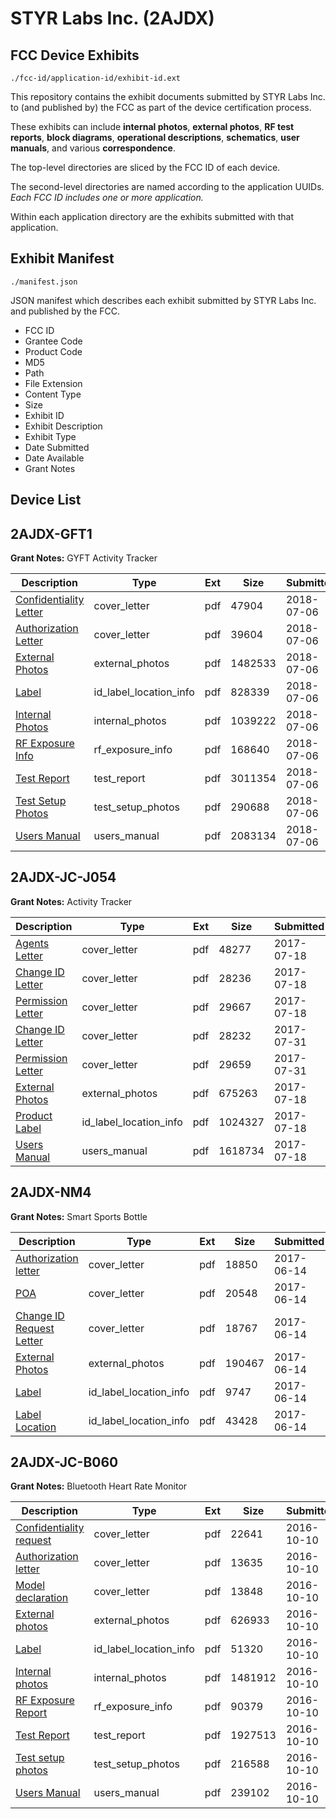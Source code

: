# STYR Labs Inc. (2AJDX)
## FCC Device Exhibits

```
./fcc-id/application-id/exhibit-id.ext
```

This repository contains the exhibit documents submitted by STYR Labs Inc. to (and published by) the FCC as part of the device certification process.

These exhibits can include **internal photos**, **external photos**, **RF test reports**, **block diagrams**, **operational descriptions**, **schematics**, **user manuals**, and various **correspondence**.

The top-level directories are sliced by the FCC ID of each device.

The second-level directories are named according to the application UUIDs. *Each FCC ID includes one or more application.*

Within each application directory are the exhibits submitted with that application. 

## Exhibit Manifest

```
./manifest.json
```

JSON manifest which describes each exhibit submitted by STYR Labs Inc. and published by the FCC.

- FCC ID
- Grantee Code
- Product Code
- MD5
- Path
- File Extension
- Content Type
- Size
- Exhibit ID
- Exhibit Description
- Exhibit Type
- Date Submitted
- Date Available
- Grant Notes

## Device List
## 2AJDX-GFT1
**Grant Notes:** GYFT Activity Tracker

| Description | Type | Ext | Size | Submitted | Available |
| ----------- | ---- | --- | ---- | --------- | --------- |
| [Confidentiality Letter](2AJDX-GFT1/1351d182ae810471253bb11cc67f3ba2/3914630.pdf) | cover_letter | pdf | 47904 | 2018-07-06 | 2018-07-06 |
| [Authorization Letter](2AJDX-GFT1/1351d182ae810471253bb11cc67f3ba2/3914631.pdf) | cover_letter | pdf | 39604 | 2018-07-06 | 2018-07-06 |
| [External Photos](2AJDX-GFT1/1351d182ae810471253bb11cc67f3ba2/3914637.pdf) | external_photos | pdf | 1482533 | 2018-07-06 | 2018-07-06 |
| [Label](2AJDX-GFT1/1351d182ae810471253bb11cc67f3ba2/3914636.pdf) | id_label_location_info | pdf | 828339 | 2018-07-06 | 2018-07-06 |
| [Internal Photos](2AJDX-GFT1/1351d182ae810471253bb11cc67f3ba2/3914638.pdf) | internal_photos | pdf | 1039222 | 2018-07-06 | 2018-07-06 |
| [RF Exposure Info](2AJDX-GFT1/1351d182ae810471253bb11cc67f3ba2/3914641.pdf) | rf_exposure_info | pdf | 168640 | 2018-07-06 | 2018-07-06 |
| [Test Report](2AJDX-GFT1/1351d182ae810471253bb11cc67f3ba2/3914640.pdf) | test_report | pdf | 3011354 | 2018-07-06 | 2018-07-06 |
| [Test Setup Photos](2AJDX-GFT1/1351d182ae810471253bb11cc67f3ba2/3914639.pdf) | test_setup_photos | pdf | 290688 | 2018-07-06 | 2018-07-06 |
| [Users Manual](2AJDX-GFT1/1351d182ae810471253bb11cc67f3ba2/3914632.pdf) | users_manual | pdf | 2083134 | 2018-07-06 | 2018-07-06 |
## 2AJDX-JC-J054
**Grant Notes:** Activity Tracker

| Description | Type | Ext | Size | Submitted | Available |
| ----------- | ---- | --- | ---- | --------- | --------- |
| [Agents Letter](2AJDX-JC-J054/676df219c0c1a42a735b73257b061b30/3470012.pdf) | cover_letter | pdf | 48277 | 2017-07-18 | 2017-07-18 |
| [Change ID Letter](2AJDX-JC-J054/676df219c0c1a42a735b73257b061b30/3470013.pdf) | cover_letter | pdf | 28236 | 2017-07-18 | 2017-07-18 |
| [Permission Letter](2AJDX-JC-J054/676df219c0c1a42a735b73257b061b30/3470014.pdf) | cover_letter | pdf | 29667 | 2017-07-18 | 2017-07-18 |
| [Change ID Letter](2AJDX-JC-J054/676df219c0c1a42a735b73257b061b30/3490369.pdf) | cover_letter | pdf | 28232 | 2017-07-31 | 2017-07-18 |
| [Permission Letter](2AJDX-JC-J054/676df219c0c1a42a735b73257b061b30/3490375.pdf) | cover_letter | pdf | 29659 | 2017-07-31 | 2017-07-18 |
| [External Photos](2AJDX-JC-J054/676df219c0c1a42a735b73257b061b30/3470010.pdf) | external_photos | pdf | 675263 | 2017-07-18 | 2017-07-18 |
| [Product Label](2AJDX-JC-J054/676df219c0c1a42a735b73257b061b30/3470009.pdf) | id_label_location_info | pdf | 1024327 | 2017-07-18 | 2017-07-18 |
| [Users Manual](2AJDX-JC-J054/676df219c0c1a42a735b73257b061b30/3470011.pdf) | users_manual | pdf | 1618734 | 2017-07-18 | 2017-07-18 |
## 2AJDX-NM4
**Grant Notes:** Smart Sports Bottle

| Description | Type | Ext | Size | Submitted | Available |
| ----------- | ---- | --- | ---- | --------- | --------- |
| [Authorization letter](2AJDX-NM4/dbb11afefe7bc316861c1691acc3d93c/3425206.pdf) | cover_letter | pdf | 18850 | 2017-06-14 | 2017-06-14 |
| [POA](2AJDX-NM4/dbb11afefe7bc316861c1691acc3d93c/3425207.pdf) | cover_letter | pdf | 20548 | 2017-06-14 | 2017-06-14 |
| [Change ID Request Letter](2AJDX-NM4/dbb11afefe7bc316861c1691acc3d93c/3425208.pdf) | cover_letter | pdf | 18767 | 2017-06-14 | 2017-06-14 |
| [External Photos](2AJDX-NM4/dbb11afefe7bc316861c1691acc3d93c/3425209.pdf) | external_photos | pdf | 190467 | 2017-06-14 | 2017-06-14 |
| [Label](2AJDX-NM4/dbb11afefe7bc316861c1691acc3d93c/3425210.pdf) | id_label_location_info | pdf | 9747 | 2017-06-14 | 2017-06-14 |
| [Label Location](2AJDX-NM4/dbb11afefe7bc316861c1691acc3d93c/3425211.pdf) | id_label_location_info | pdf | 43428 | 2017-06-14 | 2017-06-14 |
## 2AJDX-JC-B060
**Grant Notes:** Bluetooth Heart Rate Monitor

| Description | Type | Ext | Size | Submitted | Available |
| ----------- | ---- | --- | ---- | --------- | --------- |
| [Confidentiality request](2AJDX-JC-B060/66d6213c97c47ee769e2f525e9f2c865/3159115.pdf) | cover_letter | pdf | 22641 | 2016-10-10 | 2016-10-10 |
| [Authorization letter](2AJDX-JC-B060/66d6213c97c47ee769e2f525e9f2c865/3159116.pdf) | cover_letter | pdf | 13635 | 2016-10-10 | 2016-10-10 |
| [Model declaration](2AJDX-JC-B060/66d6213c97c47ee769e2f525e9f2c865/3159120.pdf) | cover_letter | pdf | 13848 | 2016-10-10 | 2016-10-10 |
| [External photos](2AJDX-JC-B060/66d6213c97c47ee769e2f525e9f2c865/3159112.pdf) | external_photos | pdf | 626933 | 2016-10-10 | 2016-10-10 |
| [Label](2AJDX-JC-B060/66d6213c97c47ee769e2f525e9f2c865/3159119.pdf) | id_label_location_info | pdf | 51320 | 2016-10-10 | 2016-10-10 |
| [Internal photos](2AJDX-JC-B060/66d6213c97c47ee769e2f525e9f2c865/3159113.pdf) | internal_photos | pdf | 1481912 | 2016-10-10 | 2016-10-10 |
| [RF Exposure Report](2AJDX-JC-B060/66d6213c97c47ee769e2f525e9f2c865/3159118.pdf) | rf_exposure_info | pdf | 90379 | 2016-10-10 | 2016-10-10 |
| [Test Report](2AJDX-JC-B060/66d6213c97c47ee769e2f525e9f2c865/3159117.pdf) | test_report | pdf | 1927513 | 2016-10-10 | 2016-10-10 |
| [Test setup photos](2AJDX-JC-B060/66d6213c97c47ee769e2f525e9f2c865/3159114.pdf) | test_setup_photos | pdf | 216588 | 2016-10-10 | 2016-10-10 |
| [Users Manual](2AJDX-JC-B060/66d6213c97c47ee769e2f525e9f2c865/3159133.pdf) | users_manual | pdf | 239102 | 2016-10-10 | 2016-10-10 |
